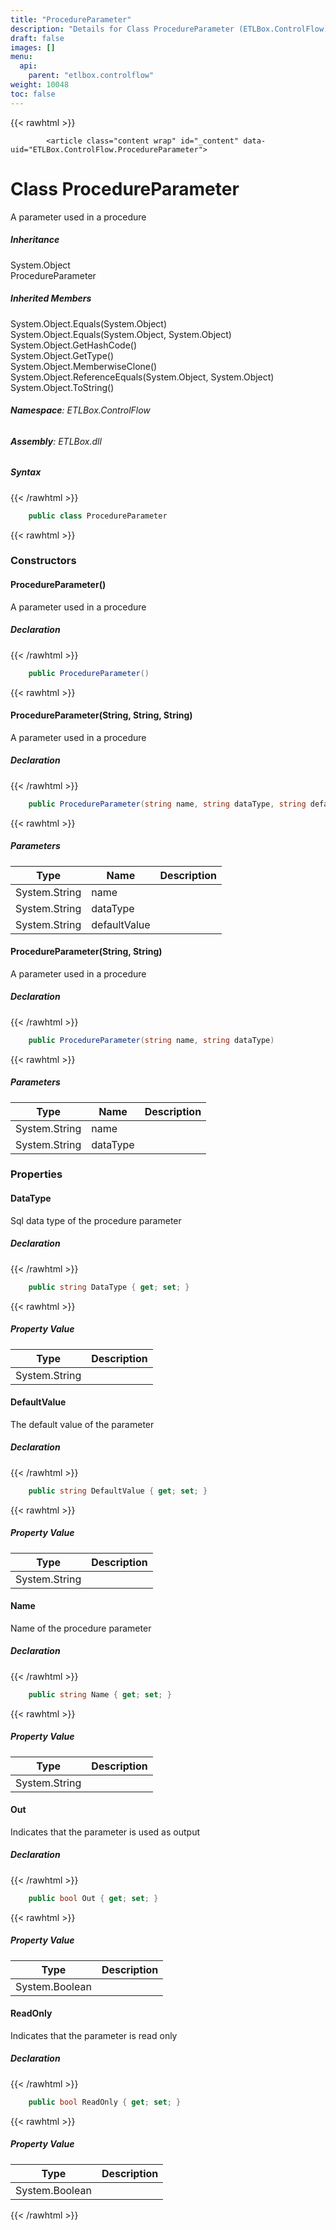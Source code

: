 ```yaml
---
title: "ProcedureParameter"
description: "Details for Class ProcedureParameter (ETLBox.ControlFlow)"
draft: false
images: []
menu:
  api:
    parent: "etlbox.controlflow"
weight: 10048
toc: false
---
```


{{< rawhtml >}}

            <article class="content wrap" id="_content" data-uid="ETLBox.ControlFlow.ProcedureParameter">
  <h1 id="ETLBox_ControlFlow_ProcedureParameter" data-uid="ETLBox.ControlFlow.ProcedureParameter" class="text-break">Class ProcedureParameter
</h1>
  <div class="markdown level0 summary"><p>A parameter used in a procedure</p>
</div>
  <div class="markdown level0 conceptual"></div>
  <div class="inheritance">
    <h5>Inheritance</h5>
    <div class="level0"><span class="xref">System.Object</span></div>
    <div class="level1"><span class="xref">ProcedureParameter</span></div>
  </div>
  <div class="inheritedMembers">
    <h5>Inherited Members</h5>
    <div>
      <span class="xref">System.Object.Equals(System.Object)</span>
    </div>
    <div>
      <span class="xref">System.Object.Equals(System.Object, System.Object)</span>
    </div>
    <div>
      <span class="xref">System.Object.GetHashCode()</span>
    </div>
    <div>
      <span class="xref">System.Object.GetType()</span>
    </div>
    <div>
      <span class="xref">System.Object.MemberwiseClone()</span>
    </div>
    <div>
      <span class="xref">System.Object.ReferenceEquals(System.Object, System.Object)</span>
    </div>
    <div>
      <span class="xref">System.Object.ToString()</span>
    </div>
  </div>
<h6><strong>Namespace</strong>: ETLBox.ControlFlow</h6>
  <h6><strong>Assembly</strong>: ETLBox.dll</h6>
  <h5 id="ETLBox_ControlFlow_ProcedureParameter_syntax">Syntax</h5>
{{< /rawhtml >}}

```C#
    public class ProcedureParameter
```

{{< rawhtml >}}
  <h3 id="constructors">Constructors
</h3>
  <a id="ETLBox_ControlFlow_ProcedureParameter__ctor_" data-uid="ETLBox.ControlFlow.ProcedureParameter.#ctor*"></a>
  <h4 id="ETLBox_ControlFlow_ProcedureParameter__ctor" data-uid="ETLBox.ControlFlow.ProcedureParameter.#ctor">ProcedureParameter()</h4>
  <div class="markdown level1 summary"><p>A parameter used in a procedure</p>
</div>
  <div class="markdown level1 conceptual"></div>
  <h5 class="declaration">Declaration</h5>
{{< /rawhtml >}}

```C#
    public ProcedureParameter()
```

{{< rawhtml >}}
  <a id="ETLBox_ControlFlow_ProcedureParameter__ctor_" data-uid="ETLBox.ControlFlow.ProcedureParameter.#ctor*"></a>
  <h4 id="ETLBox_ControlFlow_ProcedureParameter__ctor_System_String_System_String_System_String_" data-uid="ETLBox.ControlFlow.ProcedureParameter.#ctor(System.String,System.String,System.String)">ProcedureParameter(String, String, String)</h4>
  <div class="markdown level1 summary"><p>A parameter used in a procedure</p>
</div>
  <div class="markdown level1 conceptual"></div>
  <h5 class="declaration">Declaration</h5>
{{< /rawhtml >}}

```C#
    public ProcedureParameter(string name, string dataType, string defaultValue)
```

{{< rawhtml >}}
  <h5 class="parameters">Parameters</h5>
  <table class="table table-bordered table-striped table-condensed">
    <thead>
      <tr>
        <th>Type</th>
        <th>Name</th>
        <th>Description</th>
      </tr>
    </thead>
    <tbody>
      <tr>
        <td><span class="xref">System.String</span></td>
        <td><span class="parametername">name</span></td>
        <td></td>
      </tr>
      <tr>
        <td><span class="xref">System.String</span></td>
        <td><span class="parametername">dataType</span></td>
        <td></td>
      </tr>
      <tr>
        <td><span class="xref">System.String</span></td>
        <td><span class="parametername">defaultValue</span></td>
        <td></td>
      </tr>
    </tbody>
  </table>
  <a id="ETLBox_ControlFlow_ProcedureParameter__ctor_" data-uid="ETLBox.ControlFlow.ProcedureParameter.#ctor*"></a>
  <h4 id="ETLBox_ControlFlow_ProcedureParameter__ctor_System_String_System_String_" data-uid="ETLBox.ControlFlow.ProcedureParameter.#ctor(System.String,System.String)">ProcedureParameter(String, String)</h4>
  <div class="markdown level1 summary"><p>A parameter used in a procedure</p>
</div>
  <div class="markdown level1 conceptual"></div>
  <h5 class="declaration">Declaration</h5>
{{< /rawhtml >}}

```C#
    public ProcedureParameter(string name, string dataType)
```

{{< rawhtml >}}
  <h5 class="parameters">Parameters</h5>
  <table class="table table-bordered table-striped table-condensed">
    <thead>
      <tr>
        <th>Type</th>
        <th>Name</th>
        <th>Description</th>
      </tr>
    </thead>
    <tbody>
      <tr>
        <td><span class="xref">System.String</span></td>
        <td><span class="parametername">name</span></td>
        <td></td>
      </tr>
      <tr>
        <td><span class="xref">System.String</span></td>
        <td><span class="parametername">dataType</span></td>
        <td></td>
      </tr>
    </tbody>
  </table>
  <h3 id="properties">Properties
</h3>
  <a id="ETLBox_ControlFlow_ProcedureParameter_DataType_" data-uid="ETLBox.ControlFlow.ProcedureParameter.DataType*"></a>
  <h4 id="ETLBox_ControlFlow_ProcedureParameter_DataType" data-uid="ETLBox.ControlFlow.ProcedureParameter.DataType">DataType</h4>
  <div class="markdown level1 summary"><p>Sql data type of the procedure parameter</p>
</div>
  <div class="markdown level1 conceptual"></div>
  <h5 class="declaration">Declaration</h5>
{{< /rawhtml >}}

```C#
    public string DataType { get; set; }
```

{{< rawhtml >}}
  <h5 class="propertyValue">Property Value</h5>
  <table class="table table-bordered table-striped table-condensed">
    <thead>
      <tr>
        <th>Type</th>
        <th>Description</th>
      </tr>
    </thead>
    <tbody>
      <tr>
        <td><span class="xref">System.String</span></td>
        <td></td>
      </tr>
    </tbody>
  </table>
  <a id="ETLBox_ControlFlow_ProcedureParameter_DefaultValue_" data-uid="ETLBox.ControlFlow.ProcedureParameter.DefaultValue*"></a>
  <h4 id="ETLBox_ControlFlow_ProcedureParameter_DefaultValue" data-uid="ETLBox.ControlFlow.ProcedureParameter.DefaultValue">DefaultValue</h4>
  <div class="markdown level1 summary"><p>The default value of the parameter</p>
</div>
  <div class="markdown level1 conceptual"></div>
  <h5 class="declaration">Declaration</h5>
{{< /rawhtml >}}

```C#
    public string DefaultValue { get; set; }
```

{{< rawhtml >}}
  <h5 class="propertyValue">Property Value</h5>
  <table class="table table-bordered table-striped table-condensed">
    <thead>
      <tr>
        <th>Type</th>
        <th>Description</th>
      </tr>
    </thead>
    <tbody>
      <tr>
        <td><span class="xref">System.String</span></td>
        <td></td>
      </tr>
    </tbody>
  </table>
  <a id="ETLBox_ControlFlow_ProcedureParameter_Name_" data-uid="ETLBox.ControlFlow.ProcedureParameter.Name*"></a>
  <h4 id="ETLBox_ControlFlow_ProcedureParameter_Name" data-uid="ETLBox.ControlFlow.ProcedureParameter.Name">Name</h4>
  <div class="markdown level1 summary"><p>Name of the procedure parameter</p>
</div>
  <div class="markdown level1 conceptual"></div>
  <h5 class="declaration">Declaration</h5>
{{< /rawhtml >}}

```C#
    public string Name { get; set; }
```

{{< rawhtml >}}
  <h5 class="propertyValue">Property Value</h5>
  <table class="table table-bordered table-striped table-condensed">
    <thead>
      <tr>
        <th>Type</th>
        <th>Description</th>
      </tr>
    </thead>
    <tbody>
      <tr>
        <td><span class="xref">System.String</span></td>
        <td></td>
      </tr>
    </tbody>
  </table>
  <a id="ETLBox_ControlFlow_ProcedureParameter_Out_" data-uid="ETLBox.ControlFlow.ProcedureParameter.Out*"></a>
  <h4 id="ETLBox_ControlFlow_ProcedureParameter_Out" data-uid="ETLBox.ControlFlow.ProcedureParameter.Out">Out</h4>
  <div class="markdown level1 summary"><p>Indicates that the parameter is used as output</p>
</div>
  <div class="markdown level1 conceptual"></div>
  <h5 class="declaration">Declaration</h5>
{{< /rawhtml >}}

```C#
    public bool Out { get; set; }
```

{{< rawhtml >}}
  <h5 class="propertyValue">Property Value</h5>
  <table class="table table-bordered table-striped table-condensed">
    <thead>
      <tr>
        <th>Type</th>
        <th>Description</th>
      </tr>
    </thead>
    <tbody>
      <tr>
        <td><span class="xref">System.Boolean</span></td>
        <td></td>
      </tr>
    </tbody>
  </table>
  <a id="ETLBox_ControlFlow_ProcedureParameter_ReadOnly_" data-uid="ETLBox.ControlFlow.ProcedureParameter.ReadOnly*"></a>
  <h4 id="ETLBox_ControlFlow_ProcedureParameter_ReadOnly" data-uid="ETLBox.ControlFlow.ProcedureParameter.ReadOnly">ReadOnly</h4>
  <div class="markdown level1 summary"><p>Indicates that the parameter is read only</p>
</div>
  <div class="markdown level1 conceptual"></div>
  <h5 class="declaration">Declaration</h5>
{{< /rawhtml >}}

```C#
    public bool ReadOnly { get; set; }
```

{{< rawhtml >}}
  <h5 class="propertyValue">Property Value</h5>
  <table class="table table-bordered table-striped table-condensed">
    <thead>
      <tr>
        <th>Type</th>
        <th>Description</th>
      </tr>
    </thead>
    <tbody>
      <tr>
        <td><span class="xref">System.Boolean</span></td>
        <td></td>
      </tr>
    </tbody>
  </table>

{{< /rawhtml >}}

